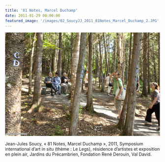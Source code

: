 ```yaml
---
title: '81 Notes, Marcel Duchamp'
date: 2011-01-29 00:00:00
featured_image: '/images/02_SoucyJJ_2011_81Notes_Marcel_Duchamp_2.JPG'
---
```


![](/images/02_SoucyJJ_2011_81Notes_Marcel_Duchamp_2.JPG)

Jean-Jules Soucy, « 81 Notes, Marcel Duchamp », 2011, Symposium international d’art in situ (thème : Le Legs), résidence d’artistes et exposition en plein air, Jardins du Précambrien, Fondation René Derouin, Val David.
